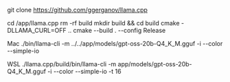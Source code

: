 git clone https://github.com/ggerganov/llama.cpp

cd /app/llama.cpp
rm -rf build
mkdir build && cd build
cmake -DLLAMA_CURL=OFF ..
cmake --build . --config Release

Mac
./bin/llama-cli -m ../../app/models/gpt-oss-20b-Q4_K_M.gguf -i --color --simple-io

WSL
./llama.cpp/build/bin/llama-cli -m app/models/gpt-oss-20b-Q4_K_M.gguf -i --color --simple-io -t 16